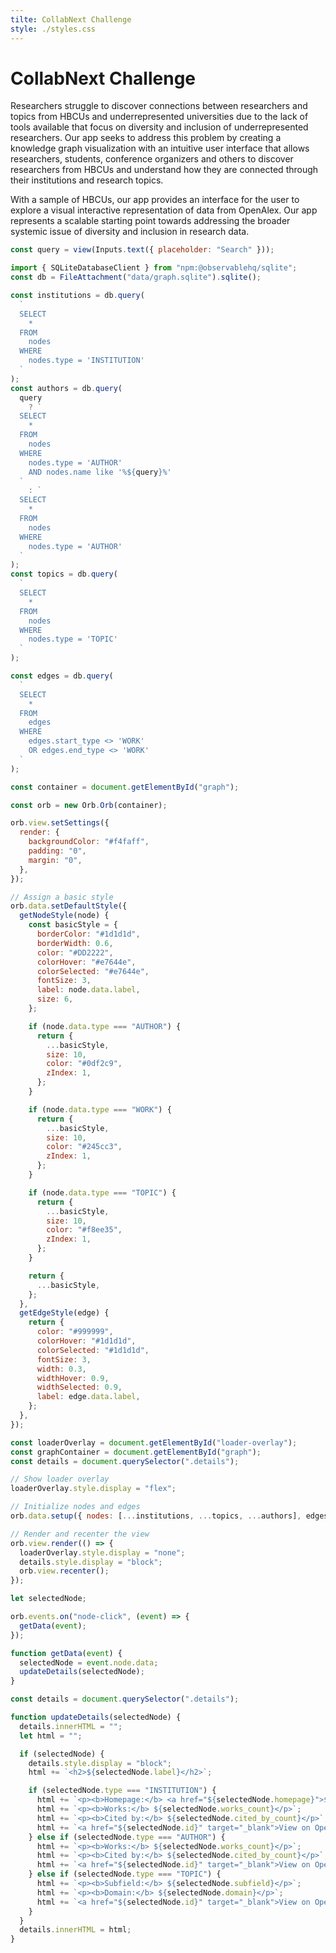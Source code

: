 ```yaml
---
tilte: CollabNext Challenge
style: ./styles.css
---
```


# CollabNext Challenge

<div class="intro">
  <p>Researchers struggle to discover connections between researchers and topics from HBCUs and underrepresented universities due to the lack of tools available that focus on diversity and inclusion of underrepresented researchers. Our app seeks to address this problem by creating a knowledge graph visualization with an intuitive user interface that allows researchers, students, conference organizers and others to discover researchers from HBCUs and understand how they are connected through their institutions and research topics.<p>

  <p>With a sample of HBCUs, our app provides an interface for the user to explore a visual interactive representation of data from OpenAlex. Our app represents a scalable starting point towards addressing the broader systemic issue of diversity and inclusion in research data.</p>
</div>

```js
const query = view(Inputs.text({ placeholder: "Search" }));
```

```js
import { SQLiteDatabaseClient } from "npm:@observablehq/sqlite";
const db = FileAttachment("data/graph.sqlite").sqlite();
```

```js
const institutions = db.query(
  `
  SELECT
    *
  FROM
    nodes
  WHERE
    nodes.type = 'INSTITUTION'
  `
);
const authors = db.query(
  query
    ? `
  SELECT
    *
  FROM
    nodes
  WHERE
    nodes.type = 'AUTHOR'
    AND nodes.name like '%${query}%'
  `
    : `
  SELECT
    *
  FROM
    nodes
  WHERE
    nodes.type = 'AUTHOR'
  `
);
const topics = db.query(
  `
  SELECT
    *
  FROM
    nodes
  WHERE
    nodes.type = 'TOPIC'
  `
);
```

```js
const edges = db.query(
  `
  SELECT
    *
  FROM
    edges
  WHERE
    edges.start_type <> 'WORK'
    OR edges.end_type <> 'WORK'
  `
);
```

<script src="https://unpkg.com/@memgraph/orb/dist/browser/orb.min.js"></script>

```js
const container = document.getElementById("graph");

const orb = new Orb.Orb(container);

orb.view.setSettings({
  render: {
    backgroundColor: "#f4faff",
    padding: "0",
    margin: "0",
  },
});

// Assign a basic style
orb.data.setDefaultStyle({
  getNodeStyle(node) {
    const basicStyle = {
      borderColor: "#1d1d1d",
      borderWidth: 0.6,
      color: "#DD2222",
      colorHover: "#e7644e",
      colorSelected: "#e7644e",
      fontSize: 3,
      label: node.data.label,
      size: 6,
    };

    if (node.data.type === "AUTHOR") {
      return {
        ...basicStyle,
        size: 10,
        color: "#0df2c9",
        zIndex: 1,
      };
    }

    if (node.data.type === "WORK") {
      return {
        ...basicStyle,
        size: 10,
        color: "#245cc3",
        zIndex: 1,
      };
    }

    if (node.data.type === "TOPIC") {
      return {
        ...basicStyle,
        size: 10,
        color: "#f8ee35",
        zIndex: 1,
      };
    }

    return {
      ...basicStyle,
    };
  },
  getEdgeStyle(edge) {
    return {
      color: "#999999",
      colorHover: "#1d1d1d",
      colorSelected: "#1d1d1d",
      fontSize: 3,
      width: 0.3,
      widthHover: 0.9,
      widthSelected: 0.9,
      label: edge.data.label,
    };
  },
});

const loaderOverlay = document.getElementById("loader-overlay");
const graphContainer = document.getElementById("graph");
const details = document.querySelector(".details");

// Show loader overlay
loaderOverlay.style.display = "flex";

// Initialize nodes and edges
orb.data.setup({ nodes: [...institutions, ...topics, ...authors], edges });

// Render and recenter the view
orb.view.render(() => {
  loaderOverlay.style.display = "none";
  details.style.display = "block";
  orb.view.recenter();
});
```

```js
let selectedNode;

orb.events.on("node-click", (event) => {
  getData(event);
});

function getData(event) {
  selectedNode = event.node.data;
  updateDetails(selectedNode);
}

const details = document.querySelector(".details");

function updateDetails(selectedNode) {
  details.innerHTML = "";
  let html = "";

  if (selectedNode) {
    details.style.display = "block";
    html += `<h2>${selectedNode.label}</h2>`;

    if (selectedNode.type === "INSTITUTION") {
      html += `<p><b>Homepage:</b> <a href="${selectedNode.homepage}">${selectedNode.homepage}</a></p>`;
      html += `<p><b>Works:</b> ${selectedNode.works_count}</p>`;
      html += `<p><b>Cited by:</b> ${selectedNode.cited_by_count}</p>`;
      html += `<a href="${selectedNode.id}" target="_blank">View on OpenAlex</a>`;
    } else if (selectedNode.type === "AUTHOR") {
      html += `<p><b>Works:</b> ${selectedNode.works_count}</p>`;
      html += `<p><b>Cited by:</b> ${selectedNode.cited_by_count}</p>`;
      html += `<a href="${selectedNode.id}" target="_blank">View on OpenAlex</a>`;
    } else if (selectedNode.type === "TOPIC") {
      html += `<p><b>Subfield:</b> ${selectedNode.subfield}</p>`;
      html += `<p><b>Domain:</b> ${selectedNode.domain}</p>`;
      html += `<a href="${selectedNode.id}" target="_blank">View on OpenAlex</a>`;
    }
  }
  details.innerHTML = html;
}
```

<div class="content">
  <div class="loader-overlay" id="loader-overlay">
    <div class="loader"></div>
  </div>
  <div id="graph" style="width:100%; height:800px"></div>
  <div class="details">
    <h3>Click any node to see more details.</h3>
  </div>
</div>
